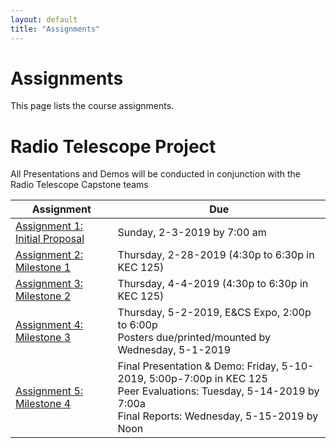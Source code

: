 ```yaml
---
layout: default
title: "Assignments"
---
```


# Assignments

This page lists the course assignments.

# Radio Telescope Project
All Presentations and Demos will be conducted in conjunction with the Radio Telescope Capstone teams

Assignment | Due
---------- | ---
[Assignment 1: Initial Proposal](assign01.html) | Sunday, 2-3-2019 by 7:00 am
[Assignment 2: Milestone 1](assign02.html) | Thursday, 2-28-2019 (4:30p to 6:30p in KEC 125)
[Assignment 3: Milestone 2](assign03.html) | Thursday, 4-4-2019 (4:30p to 6:30p in KEC 125)
[Assignment 4: Milestone 3](assign04.html) | Thursday, 5-2-2019, E&CS Expo, 2:00p to 6:00p<br>Posters due/printed/mounted by Wednesday, 5-1-2019
[Assignment 5: Milestone 4](assign05.html) | Final Presentation & Demo: Friday, 5-10-2019, 5:00p-7:00p in KEC 125<br>Peer Evaluations: Tuesday, 5-14-2019 by 7:00a<br>Final Reports: Wednesday, 5-15-2019 by Noon

<!-- vim:set wrap: -->
<!-- vim:set linebreak: -->
<!-- vim:set nolist: -->
